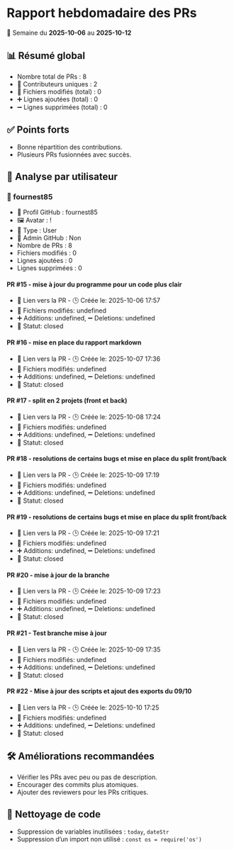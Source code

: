 # Rapport hebdomadaire des PRs

📅 Semaine du **2025-10-06** au **2025-10-12**

## 📊 Résumé global
- Nombre total de PRs : 8
- 👥 Contributeurs uniques : 2
- 📂 Fichiers modifiés (total) : 0
- ➕ Lignes ajoutées (total) : 0
- ➖ Lignes supprimées (total) : 0

## ✅ Points forts
- Bonne répartition des contributions.
- Plusieurs PRs fusionnées avec succès.

## 👥 Analyse par utilisateur
### 🔹 fournest85
- 👤 Profil GitHub : fournest85
- 🖼️ Avatar : !
- 🧬 Type : User
- 🔐 Admin GitHub : Non
- Nombre de PRs : 8
- Fichiers modifiés : 0
- Lignes ajoutées : 0
- Lignes supprimées : 0

#### PR #15 - mise à jour du programme pour un code plus clair
- 🔗 Lien vers la PR  - 🕒 Créée le: 2025-10-06 17:57 
- 📂 Fichiers modifiés: undefined 
- ➕ Additions: undefined, ➖ Deletions: undefined 
- 📌 Statut: closed 

#### PR #16 - mise en place du rapport markdown 
- 🔗 Lien vers la PR  - 🕒 Créée le: 2025-10-07 17:36 
- 📂 Fichiers modifiés: undefined 
- ➕ Additions: undefined, ➖ Deletions: undefined 
- 📌 Statut: closed 

#### PR #17 - split en 2 projets (front et back)
- 🔗 Lien vers la PR  - 🕒 Créée le: 2025-10-08 17:24 
- 📂 Fichiers modifiés: undefined 
- ➕ Additions: undefined, ➖ Deletions: undefined 
- 📌 Statut: closed 

#### PR #18 - resolutions de certains bugs et mise en place du split front/back
- 🔗 Lien vers la PR  - 🕒 Créée le: 2025-10-09 17:19 
- 📂 Fichiers modifiés: undefined 
- ➕ Additions: undefined, ➖ Deletions: undefined 
- 📌 Statut: closed 

#### PR #19 - resolutions de certains bugs et mise en place du split front/back
- 🔗 Lien vers la PR  - 🕒 Créée le: 2025-10-09 17:21 
- 📂 Fichiers modifiés: undefined 
- ➕ Additions: undefined, ➖ Deletions: undefined 
- 📌 Statut: closed 

#### PR #20 - mise à jour de la branche
- 🔗 Lien vers la PR  - 🕒 Créée le: 2025-10-09 17:23 
- 📂 Fichiers modifiés: undefined 
- ➕ Additions: undefined, ➖ Deletions: undefined 
- 📌 Statut: closed 

#### PR #21 - Test branche mise à jour
- 🔗 Lien vers la PR  - 🕒 Créée le: 2025-10-09 17:35 
- 📂 Fichiers modifiés: undefined 
- ➕ Additions: undefined, ➖ Deletions: undefined 
- 📌 Statut: closed 

#### PR #22 - Mise à jour des scripts et ajout des exports du 09/10
- 🔗 Lien vers la PR  - 🕒 Créée le: 2025-10-10 17:25 
- 📂 Fichiers modifiés: undefined 
- ➕ Additions: undefined, ➖ Deletions: undefined 
- 📌 Statut: closed 

## 🛠️ Améliorations recommandées
- Vérifier les PRs avec peu ou pas de description.
- Encourager des commits plus atomiques.
- Ajouter des reviewers pour les PRs critiques.

## 🧹 Nettoyage de code
- Suppression de variables inutilisées : `today`, `dateStr`
- Suppression d’un import non utilisé : `const os = require('os')`
